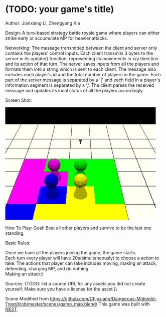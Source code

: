 # (TODO: your game's title)

Author: Jianxiang Li, Zhengyang Xia

Design: A turn-based strategy battle royale game where players can either strike early or accumulate MP for heavier attacks.

Networking: The message transmitted between the client and server only contains the players' control inputs. Each client transmits 3 bytes to the server in its update() function, representing its movements in x/y direction and its action of that turn. The server saves inputs from all the players and formats them into a string which is sent to each client. The message also includes each player's id and the total number of players in the game. Each part of the server message is separated by a '|' and each field in a player's information segment is separated by a ','. The client parses the received message and updates its local status of all the players accordingly.

Screen Shot:

![Screen Shot](screenshot.png)

How To Play:
Goal: Beat all other players and survive to be the last one standing.

Basic Rules: 

Once we have all the players joining the game, the game starts.\
Each turn every player will have 20s(simultaneously) to choose a action to take.
The actions that player can take includes moving, making an attack, defending, charging MP, and do nothing.\
Making an attack:\


Sources: (TODO: list a source URL for any assets you did not create yourself. Make sure you have a license for the asset.)\

Scene Modified from https://github.com/Chipxiang/Dangerous-Midnight-Treat/blob/master/scenes/game_map.blend\
This game was built with [NEST](NEST.md).

